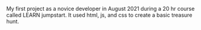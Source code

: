 My first project as a novice developer in August 2021 during a 20 hr course called LEARN jumpstart. It used html, js, and css to create a basic treasure hunt. 
